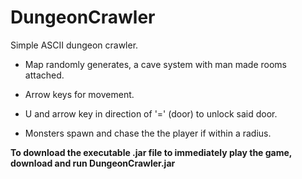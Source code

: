 # DungeonCrawler
Simple ASCII dungeon crawler.

* Map randomly generates, a cave system with man made rooms attached.

* Arrow keys for movement.

* U and arrow key in direction of '=' (door) to unlock said door.

* Monsters spawn and chase the the player if within a radius.

**To download the executable .jar file to immediately play the game, download and run DungeonCrawler.jar**
